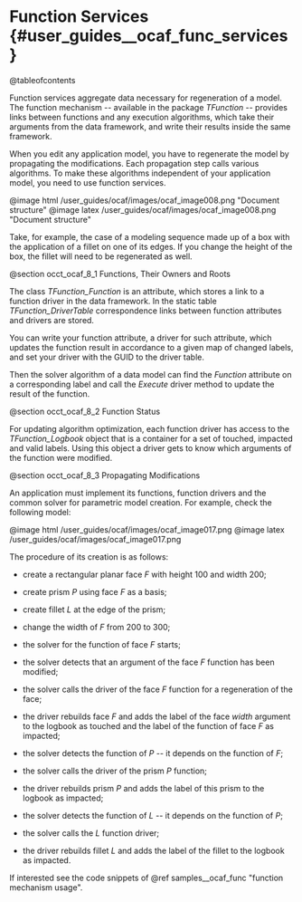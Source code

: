 Function Services {#user_guides__ocaf_func_services}
=================

@tableofcontents

Function services aggregate data necessary for regeneration of a model. The function mechanism -- available in the 
package *TFunction* -- provides links between functions and any execution algorithms, which take their arguments from
 the data framework, and write their results inside the same framework. 

When you edit any application model, you have to regenerate the model by propagating the modifications. Each propagation
 step calls various algorithms. To make these algorithms independent of your application model, you need to use function
 services. 

@image html /user_guides/ocaf/images/ocaf_image008.png "Document structure"
@image latex /user_guides/ocaf/images/ocaf_image008.png "Document structure"

Take, for example, the case of a modeling sequence made up of a box with the application of a fillet on one of its edges.
 If you change the height of the box, the fillet will need to be regenerated as well. 

@section occt_ocaf_8_1 Functions, Their Owners and Roots

The class *TFunction_Function* is an attribute, which stores a link to a function driver in the data framework. In the 
static table *TFunction_DriverTable* correspondence links between function attributes and drivers are stored. 

You can write your function attribute, a driver for such attribute, which updates the function result in accordance to a
 given map of changed labels, and set your driver with the GUID to the driver table. 

Then the solver algorithm of a data model can find the *Function* attribute on a corresponding label and call the 
*Execute* driver method to update the result of the function. 

@section occt_ocaf_8_2 Function Status

For updating algorithm optimization, each function driver has access to the *TFunction_Logbook* object that is a
 container for a set of touched, impacted and valid labels. Using this object a driver gets to know which arguments of 
the function were modified. 

@section occt_ocaf_8_3 Propagating Modifications

An application must implement its functions, function drivers and the common solver for parametric model creation. For 
example, check the following model: 

@image html /user_guides/ocaf/images/ocaf_image017.png
@image latex /user_guides/ocaf/images/ocaf_image017.png

The procedure of its creation is as follows:
  * create a rectangular planar face *F* with height 100 and width 200;
  * create prism *P* using face *F* as a basis;
  * create fillet *L* at the edge of the prism;
  * change the width of *F* from 200 to 300;
  * the solver for the function of face *F* starts;
  * the solver detects that an argument of the face *F* function has been modified;
  * the solver calls the driver of the face *F* function for a  regeneration of the face;
  * the driver rebuilds face *F* and adds the label of the face *width* argument to the logbook as touched and the label
 of the function of face *F* as impacted;

  * the solver detects the function of *P* -- it depends on the function of *F*;
  * the solver calls the driver of the prism *P* function;
  * the driver rebuilds prism *P* and adds the label of this prism to the logbook as  impacted;
  * the solver detects the function of *L*  -- it depends on the function of *P*;
  * the solver calls the *L* function driver;
  * the driver rebuilds fillet *L* and adds the label of the fillet to the logbook as impacted.
  
 If interested see the code snippets of @ref samples__ocaf_func "function mechanism usage".
